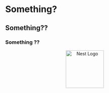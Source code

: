 # Something?
## Something??
### Something ??

<p align="center">
  <img src="https://github.com/ims-opensolutions/space-frog-recruit-on-app/blob/master/logo/Recruit0n_big.png" width="120" alt="Nest Logo" />
</p>
